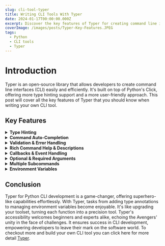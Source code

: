 ```yaml
---
slug: cli-tool-typer
title: Writing CLI Tools With Typer
date: 2024-01-17T00:00:00.000Z
excerpt: Discover the key features of Typer for creating command line interfaces in Python.
coverImage: /images/posts/Typer-Key-Features.JPEG
tags:
  - Python
  - CLI tools
  - Typer
---
```


<script>
  import Callout from "$lib/components/molecules/Callout.svelte";
  import CodeBlock from "$lib/components/molecules/CodeBlock.svelte";
  import Image from "$lib/components/atoms/Image.svelte";
</script>

# Introduction

Typer is an open-source library that allows developers to create command line interfaces (CLI) easily and efficiently. It's built on top of Python's Click, offering more type hinting support and a more user-friendly approach. This post will cover all the key features of Typer that you should know when writing your own CLI tool.

## Key Features

<details>

<summary><b> Type Hinting </b></summary>

Typer supports type annotations for function parameters, making your code easier to read and maintain.

</details>

<details>

<summary><b> Command Auto-Completion </b></summary>

Typer provides command auto-completion out of the box, reducing the time spent typing commands and improving user experience.
</details>

<details>

<summary><b> Validation & Error Handling </b></summary>

With Pydantic integration, Typer allows robust validation and error handling for input data, ensuring your CLI tool functions smoothly.

</details>

<details>

<summary><b> Rich Command Help & Descriptions </b></summary>

Typer offers rich command help documentation that can be easily extended with additional context or examples.

<CodeBlock lang="python">

```python
import typer

app = typer.Typer()

def main(
    hero: str = typer.Argument(..., help="The hero's name to greet"),
    power: str = typer.Option("Super Strength", help="The hero's superpower", show_default=True),
):
    """
    Greet a Marvel hero and mention their superpower.
    """
    print(f"Hello {hero}, renowned for your {power}!")

if __name__ == '__main__':
    app()

```

</CodeBlock>

This example demonstrates how to create a simple CLI tool that greets a Marvel hero and mentions their superpower. By using type annotations and the typer.Argument and typer.Option decorators, the CLI tool automatically provides a rich help message that includes information about each parameter, making it clear and user-friendly.

</details>

<details>

<summary><b> Callbacks & Event Handling </b></summary>

Typer allows you to define callback functions that are executed before or after a command is run, giving you granular control over the command execution process. Here's an example of how to use event handlers in Typer:

<CodeBlock lang="python">

```python
import typer

app = typer.Typer()

def endgame_outcome(ctx: typer.Context, result: Any):
    """
    After calculating the outcomes, display a summary related to Iron Man's sacrifice.
    """
    if result == 1:
        typer.echo("In this future, victory was achieved through Iron Man's sacrifice.")
    else:
        typer.echo("In all other futures, we faced defeat.")

@app.command()
def calculate_futures():
    """
    Simulate Doctor Strange's calculation of the alternate futures.
    """
    # Simulating the scenario where out of 14,000,605 futures, only 1 results in victory.
    total_futures = 14_000_605
    winning_futures = 1
    return winning_futures

app.callback(endgame_outcome)

if __name__ == '__main__':
    app()


```

</CodeBlock>

The moment when Doctor Strange uses the Time Stone to view 14,000,605 possible outcomes of their forthcoming battle, finding that only one of these futures results in victory.

The function `calculate_futures` represents this calculation, returning the number of winning futures (which is 1). The callback function `endgame_outcome` then interprets this result. If the outcome is the single winning future, it acknowledges Iron Man's critical role and his ultimate sacrifice.

</details>

<details>

<summary><b> Optional & Required Arguments </b></summary>

You can declare optional and required arguments for your CLI tool, making it more user-friendly and flexible.

<CodeBlock lang="python">

```python
import typer

app = typer.Typer()

@app.command()
def locate_stones(reality: bool, space: bool = False, time: bool = False):
    """
    Locate Infinity Stones in the Marvel Universe.
    """
    stones = {
        "reality": "Found" if reality else "Missing",
        "space": "Found" if space else "Missing",
        "time": "Found" if time else "Missing",
    }
    for stone, status in stones.items():
        typer.echo(f"{stone.capitalize()} Stone: {status}")

if __name__ == '__main__':
    app()

```

</CodeBlock>

This CLI tool helps users locate Infinity Stones in the Marvel Universe. The reality stone is a required argument, indicating whether it's been found, while the space and time stones are optional.

</details>

<details>

<summary><b> Multiple Subcommands </b></summary>

With Typer, you can create multiple subcommands within a single application, allowing for granular control over command functionality.

<CodeBlock lang="python">


```python
import typer

app = typer.Typer()

ironman_app = typer.Typer()
captainamerica_app = typer.Typer()

@app.callback()
def main():
    """
    Welcome to the Marvel CLI, where you can simulate actions of different Avengers.
    """

@ironman_app.command("snap")
def perform_snap():
    """
    Simulate Iron Man's snap to save the universe.
    """
    print("With a heavy heart, Iron Man snaps his fingers, sacrificing himself to save the universe.")

@captainamerica_app.command("shield")
def throw_shield():
    """
    Simulate Captain America throwing his shield.
    """
    print("Captain America throws his shield, knocking down enemies in a single swoop.")

app.add_typer(ironman_app, name="ironman")
app.add_typer(captainamerica_app, name="captainamerica")

if __name__ == "__main__":
    app()

```

</CodeBlock>

Each Avenger, like Iron Man or Captain America, has their own set of special moves or commands.

With Iron Man, you can choose to "snap" to mimic the famous scene where he saves the universe but sacrifices himself. It's like getting to step into his shoes and make that heroic choice.

For Captain America, you get to "throw his shield," which feels like you're right there in the action, knocking out the bad guys with his iconic shield.

This setup lets us organize our commands in a neat way, making it super easy to add more heroes and actions later on. It's like having a box of action figures, and each one can do something cool; our program just helps you pick which one to play with and what move you want to see.

</details>

<details>

<summary><b> Environment Variables </b></summary>

Typer allows you to use environment variables, you can access them using the `os.environ` dictionary provided by Python's standard library:

<CodeBlock lang="python">

```python
import os
import typer

app = typer.Typer()

@app.command()
def activate_shield(level: int):
    """
    Activate Captain America's shield to a specific power level using an environment variable.
    """
    os.environ["SHIELD_LEVEL"] = str(level)
    typer.echo(f"Shield activated to level {level}.")

if __name__ == '__main__':
    app()

```

</CodeBlock>

In this example the CLI tool activates Captain America's shield to a specified power level, demonstrating the use of environment variables. By storing the shield level in an environment variable, the tool illustrates how to use os.environ for managing application state outside the Python process. This can be especially useful for passing information between different parts of an application or to other programs.

</details>

## Conclusion

Typer for Python CLI development is a game-changer, offering superhero-like capabilities effortlessly. With Typer, tasks from adding type annotations to managing environment variables become enjoyable. It's like upgrading your toolset, turning each function into a precision tool. Typer's accessibility welcomes beginners and experts alike, echoing the Avengers' unity in the face of challenges. It ensures success in CLI development, empowering developers to leave their mark on the software world. To checkout more and build your own CLI tool you can click here for more detail [Typer](https://typer.tiangolo.com/).
